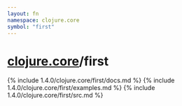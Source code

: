 ```yaml
---
layout: fn
namespace: clojure.core
symbol: "first"
---
```


# [clojure.core](../)/first

{% include 1.4.0/clojure.core/first/docs.md %}
{% include 1.4.0/clojure.core/first/examples.md %}
{% include 1.4.0/clojure.core/first/src.md %}

